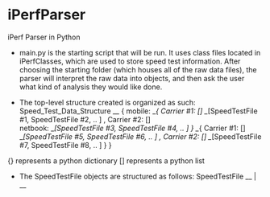 iPerfParser
===========

iPerf Parser in Python
 - main.py is the starting script that will be run. It uses class files located in iPerfClasses, which are used to store speed test information. After choosing the starting folder (which houses all of the raw data files), the parser will interpret the raw data into objects, and then ask the user what kind of analysis they would like done.

 - The top-level structure created is organized as such:
Speed_Test_Data_Structure
 \__
    { mobile:
           \__{ Carrier #1: []
                              \__[SpeedTestFile #1, SpeedTestFile #2, .. ] ,
                Carrier #2: []    
      netbook:                \__[SpeedTestFile #3, SpeedTestFile #4, .. ]  }
           \__{ Carrier #1: []
                              \__[SpeedTestFile #5, SpeedTestFile #6, .. ] , 
                Carrier #2: []
                              \__[SpeedTestFile #7, SpeedTestFile #8, .. ]  }  }

{} represents a python dictionary
[] represents a python list

 - The SpeedTestFile objects are structured as follows:
SpeedTestFile
 \__
 |
 \__





